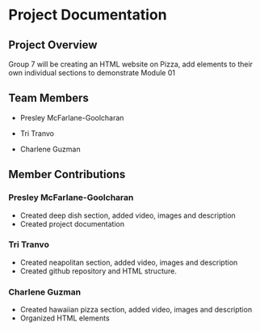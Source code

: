 # Project Documentation

## Project Overview

Group 7 will be creating an HTML website on Pizza, add elements to their own individual sections to demonstrate Module 01

## Team Members

- Presley McFarlane-Goolcharan

- Tri Tranvo

- Charlene Guzman

## Member Contributions

### Presley McFarlane-Goolcharan

- Created deep dish section, added video, images and description
- Created project documentation

### Tri Tranvo

- Created neapolitan section, added video, images and description
- Created github repository and HTML structure.

### Charlene Guzman

- Created hawaiian pizza section, added video, images and description
- Organized HTML elements